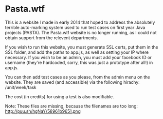 # Pasta.wtf

This is a website I made in early 2014 that hoped to address the absolutely terrible auto-marking system used to run test cases on first year Java projects (PASTA). The Pasta.wtf website is no longer running, as I could not obtain support from the relevent departments.

If you wish to run this website, you must generate SSL certs, put them in the SSL folder, and add the paths to app.js, as well as setting your IP where necessary. If you wish to be an admin, you must add your facebook ID or username (they're hardcoded, sorry, this was just a prototype after all!) in app.js.

You can then add test cases as you please, from the admin menu on the website. They are saved (and accessible) via the following hirachy: /unit/week/task

The cost (in credits) for using a test is also modifiable.

Note: These files are missing, because the filenames are too long: http://puu.sh/hgNaY/58961b9651.png